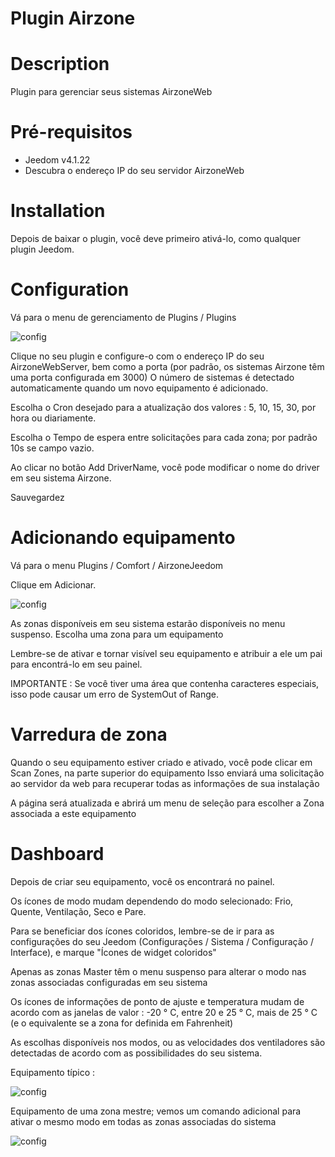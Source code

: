 # Plugin Airzone


# Description

Plugin para gerenciar seus sistemas AirzoneWeb


# Pré-requisitos

 - Jeedom v4.1.22
 - Descubra o endereço IP do seu servidor AirzoneWeb


# Installation

Depois de baixar o plugin, você deve primeiro ativá-lo, como qualquer plugin Jeedom.


# Configuration

Vá para o menu de gerenciamento de Plugins / Plugins

![config](../images/airzoneConfig.png)

Clique no seu plugin e configure-o com o endereço IP do seu AirzoneWebServer, bem como a porta (por padrão, os sistemas Airzone têm uma porta configurada em 3000)
O número de sistemas é detectado automaticamente quando um novo equipamento é adicionado.

Escolha o Cron desejado para a atualização dos valores :  5, 10, 15, 30, por hora ou diariamente.

Escolha o Tempo de espera entre solicitações para cada zona; por padrão 10s se campo vazio.

Ao clicar no botão Add DriverName, você pode modificar o nome do driver em seu sistema Airzone.

Sauvegardez


# Adicionando equipamento

Vá para o menu Plugins / Comfort / AirzoneJeedom


Clique em Adicionar.

![config](../images/airzoneEquip.png)

As zonas disponíveis em seu sistema estarão disponíveis no menu suspenso.
Escolha uma zona para um equipamento


Lembre-se de ativar e tornar visível seu equipamento e atribuir a ele um pai para encontrá-lo em seu painel.

IMPORTANTE : Se você tiver uma área que contenha caracteres especiais, isso pode causar um erro de SystemOut of Range.


# Varredura de zona

Quando o seu equipamento estiver criado e ativado, você pode clicar em Scan Zones, na parte superior do equipamento
Isso enviará uma solicitação ao servidor da web para recuperar todas as informações de sua instalação

A página será atualizada e abrirá um menu de seleção para escolher a Zona associada a este equipamento



# Dashboard


Depois de criar seu equipamento, você os encontrará no painel.

Os ícones de modo mudam dependendo do modo selecionado: Frio, Quente, Ventilação, Seco e Pare.

Para se beneficiar dos ícones coloridos, lembre-se de ir para as configurações do seu Jeedom (Configurações / Sistema / Configuração / Interface), e marque "Ícones de widget coloridos"

Apenas as zonas Master têm o menu suspenso para alterar o modo nas zonas associadas configuradas em seu sistema

Os ícones de informações de ponto de ajuste e temperatura mudam de acordo com as janelas de valor : -20 ° C, entre 20 e 25 ° C, mais de 25 ° C (e o equivalente se a zona for definida em Fahrenheit)

As escolhas disponíveis nos modos, ou as velocidades dos ventiladores são detectadas de acordo com as possibilidades do seu sistema.



Equipamento típico :

![config](../images/airzoneNoMaster.png)


Equipamento de uma zona mestre; vemos um comando adicional para ativar o mesmo modo em todas as zonas associadas do sistema


![config](../images/airzoneMaster.png)
